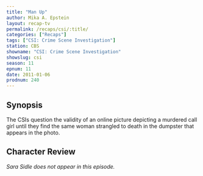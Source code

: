 ```yaml
---
title: "Man Up"
author: Mika A. Epstein
layout: recap-tv
permalink: /recaps/csi/:title/
categories: ["Recaps"]
tags: ["CSI: Crime Scene Investigation"]
station: CBS
showname: "CSI: Crime Scene Investigation"
showslug: csi
season: 11  
epnum: 11  
date: 2011-01-06
prodnum: 240  
---
```


## Synopsis

The CSIs question the validity of an online picture depicting a murdered call girl until they find the same woman strangled to death in the dumpster that appears in the photo.

## Character Review

_Sara Sidle does not appear in this episode._
